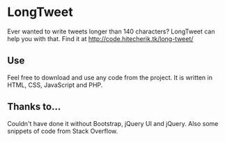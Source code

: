 LongTweet
=========

Ever wanted to write tweets longer than 140 characters? LongTweet can help you with that. Find it at http://code.hitecherik.tk/long-tweet/

## Use
Feel free to download and use any code from the project. It is written in HTML, CSS, JavaScript and PHP.

## Thanks to...
Couldn't have done it without Bootstrap, jQuery UI and jQuery. Also some snippets of code from Stack Overflow.
